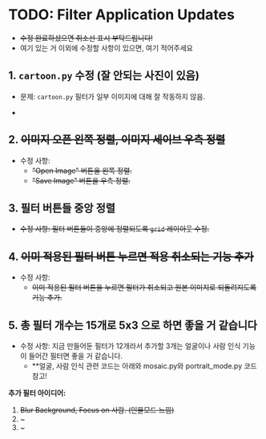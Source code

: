 # TODO: Filter Application Updates
* ~~수정 완료하셨으면 취소선 표시 부탁드립니다!~~
* 여기 있는 거 이외에 수정할 사항이 있으면, 여기 적어주세요

## 1. **`cartoon.py` 수정 (잘 안되는 사진이 있음)**
- 문제: `cartoon.py` 필터가 일부 이미지에 대해 잘 작동하지 않음.

- 
## 2. ~~**이미지 오픈 왼쪽 정렬, 이미지 세이브 우측 정렬**~~
- 수정 사항: 
  - ~~"Open Image" 버튼을 왼쪽 정렬.~~
  - ~~"Save Image" 버튼을 우측 정렬.~~

## 3. **필터 버튼들 중앙 정렬**
- ~~수정 사항: 필터 버튼들이 중앙에 정렬되도록 `grid` 레이아웃 수정.~~

## 4. ~~**이미 적용된 필터 버튼 누르면 적용 취소되는 기능 추가**~~
- 수정 사항: 
  - ~~이미 적용된 필터 버튼을 누르면 필터가 취소되고 원본 이미지로 되돌려지도록 기능 추가.~~

## 5. **총 필터 개수는 15개로 5x3 으로 하면 좋을 거 같습니다**
- 수정 사항: 지금 만들어둔 필터가 12개라서 추가할 3개는 얼굴이나 사람 인식 기능이 들어간 필터면 좋을 거 같습니다.
  - **얼굴, 사람 인식 관련 코드는 아래와 mosaic.py와 portrait_mode.py 코드 참고!

**추가 필터 아이디어:**
1. ~~Blur Background, Focus on 사람. (인물모드 느낌)~~
2. ~
3. ~
